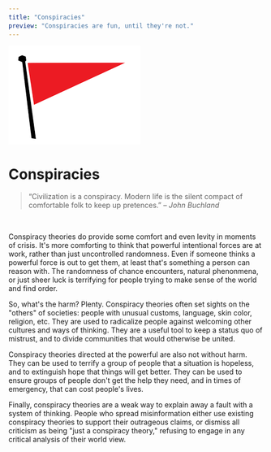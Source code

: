 ```yaml
---
title: "Conspiracies"
preview: "Conspiracies are fun, until they're not."
---
```


<img src="red-flag.png" />

# Conspiracies

<blockquote class="classic-quote">
“Civilization is a conspiracy. Modern life is the silent compact of comfortable folk to keep up pretences.”
– <i>John Buchland</i>
</blockquote>
<br />

Conspiracy theories do provide some comfort and even levity in moments of crisis. It's
more comforting to think that powerful intentional forces are at work, rather than
just uncontrolled randomness. Even if someone thinks a powerful force is out to get them,
at least that's something a person can reason with. The randomness of chance encounters,
natural phenonmena, or just sheer luck is terrifying for people trying to make sense
of the world and find order.

So, what's the harm? Plenty. Conspiracy theories often set sights on the "others" of societies:
people with unusual customs, language, skin color, religion, etc. They are used to radicalize
people against welcoming other cultures and ways of thinking. They are a useful tool to keep
a status quo of mistrust, and to divide communities that would otherwise be united.

Conspiracy theories directed at the powerful are also not without harm. They can be used
to terrify a group of people that a situation is hopeless, and to extinguish hope that
things will get better. They can be used to ensure groups of people don't get the help
they need, and in times of emergency, that can cost people's lives.

Finally, conspiracy theories are a weak way to explain away a fault with a system of thinking.
People who spread misinformation either use existing conspiracy theories to support their
outrageous claims, or dismiss all criticism as being "just a conspiracy theory," refusing
to engage in any critical analysis of their world view.
